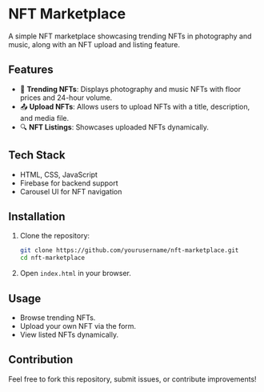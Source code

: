 # NFT Marketplace

A simple NFT marketplace showcasing trending NFTs in photography and music, along with an NFT upload and listing feature.

## Features
- 🎨 **Trending NFTs**: Displays photography and music NFTs with floor prices and 24-hour volume.
- 📤 **Upload NFTs**: Allows users to upload NFTs with a title, description, and media file.
- 🔍 **NFT Listings**: Showcases uploaded NFTs dynamically.

## Tech Stack
- HTML, CSS, JavaScript
- Firebase for backend support
- Carousel UI for NFT navigation

## Installation
1. Clone the repository:
   ```bash
   git clone https://github.com/yourusername/nft-marketplace.git
   cd nft-marketplace
   ```
2. Open `index.html` in your browser.

## Usage
- Browse trending NFTs.
- Upload your own NFT via the form.
- View listed NFTs dynamically.

## Contribution
Feel free to fork this repository, submit issues, or contribute improvements!

